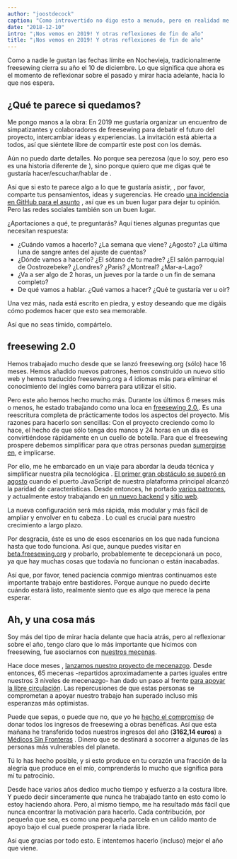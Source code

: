 ```yaml
---
author: "joostdecock"
caption: "Como introvertido no digo esto a menudo, pero en realidad me gustaría conoceros."
date: "2018-12-10"
intro: "¡Nos vemos en 2019! Y otras reflexiones de fin de año"
title: "¡Nos vemos en 2019! Y otras reflexiones de fin de año"
---
```



Como a nadie le gustan las fechas límite en Nochevieja, tradicionalmente freesewing cierra su año el 10 de diciembre. Lo que significa que ahora es el momento de reflexionar sobre el pasado y mirar hacia adelante, hacia lo que nos espera.

## ¿Qué te parece si quedamos?

Me pongo manos a la obra: En 2019 me gustaría organizar un encuentro de simpatizantes y colaboradores de freesewing para debatir el futuro del proyecto, intercambiar ideas y experiencias. La invitación está abierta a todos, así que siéntete libre de compartir este post con los demás.

Aún no puedo darte detalles. No porque sea perezosa (que lo soy, pero eso es una historia diferente de ), sino porque quiero que me digas qué te gustaría hacer/escuchar/hablar de .

Así que si esto te parece algo a lo que te gustaría asistir, , por favor, comparte tus pensamientos, ideas y sugerencias. He creado [una incidencia en GitHub para el asunto](https://github.com/freesewing/meetup/issues/1) , así que es un buen lugar para dejar tu opinión. Pero las redes sociales también son un buen lugar.

¿Aportaciones a qué, te preguntarás? Aquí tienes algunas preguntas que necesitan respuesta:

 - ¿Cuándo vamos a hacerlo? ¿La semana que viene? ¿Agosto? ¿La última luna de sangre antes del ajuste de cuentas?
 - ¿Dónde vamos a hacerlo? ¿El sótano de tu madre? ¿El salón parroquial de Oostrozebeke? ¿Londres? ¿París? ¿Montreal? ¿Mar-a-Lago?
 - ¿Va a ser algo de 2 horas, un jueves por la tarde o un fin de semana completo?
 - De qué vamos a hablar. ¿Qué vamos a hacer? ¿Qué te gustaría ver u oír?


Una vez más, nada está escrito en piedra, y estoy deseando que me digáis cómo podemos hacer que esto sea memorable.

Así que no seas tímido, compártelo.

## freesewing 2.0

Hemos trabajado mucho desde que se lanzó freesewing.org (sólo) hace 16 meses. Hemos añadido nuevos patrones, hemos construido un nuevo sitio web y hemos traducido freesewing.org a 4 idiomas más para eliminar el conocimiento del inglés como barrera para utilizar el sitio.

Pero este año hemos hecho mucho más. Durante los últimos 6 meses más o menos, he estado trabajando como una loca en [freesewing 2.0.](https://github.com/freesewing/freesewing). Es una reescritura completa de prácticamente todos los aspectos del proyecto. Mis razones para hacerlo son sencillas: Con el proyecto creciendo como lo hace, el hecho de que sólo tenga dos manos y 24 horas en un día es convirtiéndose rápidamente en un cuello de botella. Para que el freesewing prospere debemos simplificar para que otras personas puedan [sumergirse en](https://developer.freesewing.org), e implicarse.

Por ello, me he embarcado en un viaje para abordar la deuda técnica y simplificar nuestra pila tecnológica . [El primer gran obstáculo se superó en agosto](/blog/announcing-freesewing-library) cuando el puerto JavaScript de nuestra plataforma principal alcanzó la paridad de características. Desde entonces, he portado [varios patrones](https://github.com/freesewing/patterns), y actualmente estoy trabajando en [un nuevo backend](https://github.com/freesewing/backend) y [sitio web](https://github.com/freesewing/website).

La nueva configuración será más rápida, más modular y más fácil de ampliar y envolver en tu cabeza . Lo cual es crucial para nuestro crecimiento a largo plazo.

Por desgracia, éste es uno de esos escenarios en los que nada funciona hasta que todo funciona. Así que, aunque puedes visitar en [beta.freesewing.org](https://beta.freesewing.org) y probarlo, probablemente te decepcionará un poco, ya que hay muchas cosas que todavía no funcionan o están inacabadas.

Así que, por favor, tened paciencia conmigo mientras continuamos este importante trabajo entre bastidores. Porque aunque no puedo decirte cuándo estará listo, realmente siento que es algo que merece la pena esperar.

## Ah, y una cosa más

Soy más del tipo de mirar hacia delante que hacia atrás, pero al reflexionar sobre el año, tengo claro que lo más importante que hicimos con freesewing, fue asociarnos con [nuestros mecenas](/community/who/patrons).

Hace doce meses , [lanzamos nuestro proyecto de mecenazgo](/blog/calling-all-patrons). Desde entonces, 65 mecenas -repartidos aproximadamente a partes iguales entre nuestros 3 niveles de mecenazgo- han dado un paso al frente [para apoyar la libre circulación](/patrons/join). Las repercusiones de que estas personas se comprometan a apoyar nuestro trabajo han superado incluso mis esperanzas más optimistas.

Puede que sepas, o puede que no, que yo he [hecho el compromiso](/docs/about/pledge) de donar todos los ingresos de freesewing a obras benéficas. Así que esta mañana he transferido todos nuestros ingresos del año (**3162,14 euros**) a [Médicos Sin Fronteras](https://www.msf.org/) . Dinero que se destinará a socorrer a algunas de las personas más vulnerables del planeta.

Tú lo has hecho posible, y si esto produce en tu corazón una fracción de la alegría que produce en el mío, comprenderás lo mucho que significa para mí tu patrocinio.

Desde hace varios años dedico mucho tiempo y esfuerzo a la costura libre. Y puedo decir sinceramente que nunca he trabajado tanto en esto como lo estoy haciendo ahora. Pero, al mismo tiempo, me ha resultado más fácil que nunca encontrar la motivación para hacerlo. Cada contribución, por pequeña que sea, es como una pequeña parcela en un cálido manto de apoyo bajo el cual puede prosperar la riada libre.

Así que gracias por todo esto. E intentemos hacerlo (incluso) mejor el año que viene.

